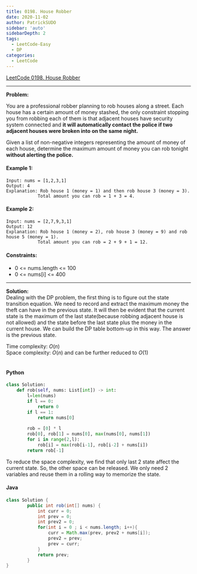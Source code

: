 ```yaml
---
title: 0198. House Robber
date: 2020-11-02
author: PatrickSUDO
sidebar: 'auto'
sidebarDepth: 2
tags: 
  - LeetCode-Easy
  - DP
categories:
  - LeetCode
---
```

[LeetCode 0198. House Robber](https://leetcode.com/problems/house-robber/)

---
**Problem:** <br/>

You are a professional robber planning to rob houses along a street. Each house has a certain amount of money stashed, the only constraint stopping you from robbing each of them is that adjacent houses have security system connected and **it will automatically contact the police if two adjacent houses were broken into on the same night.**

Given a list of non-negative integers representing the amount of money of each house, determine the maximum amount of money you can rob tonight **without alerting the police.**

#### Example 1:

    Input: nums = [1,2,3,1]
    Output: 4
    Explanation: Rob house 1 (money = 1) and then rob house 3 (money = 3).
                Total amount you can rob = 1 + 3 = 4.

#### Example 2:

    Input: nums = [2,7,9,3,1]
    Output: 12
    Explanation: Rob house 1 (money = 2), rob house 3 (money = 9) and rob house 5 (money = 1).
                Total amount you can rob = 2 + 9 + 1 = 12.



#### Constraints:

- 0 <= nums.length <= 100
- 0 <= nums[i] <= 400

---
**Solution:** <br/>
Dealing with the DP problem, the first thing is to figure out the state transition equation. We need to record and extract the maximum money the theft can have in the previous state. It will then be evident that the current state is the maximum of the last state(because robbing adjacent house is not allowed) and the state before the last state plus the money in the current house. We can build the DP table bottom-up in this way. The answer is the previous state. 


Time complexity: $O(n)$</br>
Space complexity: $O(n)$  and can be further reduced to $O(1)$
</br>
</br>

#### Python
```python
class Solution:
    def rob(self, nums: List[int]) -> int:
        l=len(nums)
        if l == 0:
            return 0
        if l == 1:
            return nums[0]
        
        rob = [0] * l
        rob[0], rob[1] = nums[0], max(nums[0], nums[1])
        for i in range(2,l):
            rob[i] = max(rob[i-1], rob[i-2] + nums[i])
        return rob[-1]
```

To reduce the space complexity, we find that only last 2 state affect the current state. So, the other space can be released. We only need 2 variables and reuse them in a rolling way to memorize the state.


#### Java
```java
class Solution {
        public int rob(int[] nums) {
            int curr = 0;
            int prev = 0;
            int prev2 = 0;
            for(int i = 0 ; i < nums.length; i++){
                curr = Math.max(prev, prev2 + nums[i]);
                prev2 = prev;
                prev = curr;
            }
            return prev;
        }
}
```
